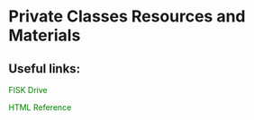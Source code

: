 # Private Classes Resources and Materials

## Useful links:

<style>
a:link{
    color: green;
    background-color: transparent;
    text-decoration: none;
}
</style>

<a href="https://drive.google.com/drive/u/0/folders/1RFAgDxi5nkEFiMPUMj4_Fj9X0eTYX7xy">FISK Drive</a>

<a href="https://www.w3schools.com/html" target="_blank">HTML Reference</a>

